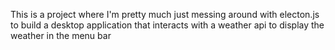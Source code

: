 This is a project where I'm pretty much just messing around with electon.js to build a desktop application that interacts with a weather api to display the weather in the menu bar